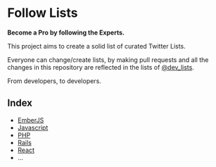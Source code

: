 # Follow Lists
**Become a Pro by following the Experts.**

This project aims to create a solid list of curated Twitter Lists. 

Everyone can change/create lists, by making pull requests and all the changes in this repository are reflected in the lists of [@dev_lists](https://twitter.com/dev_lists).

From developers, to developers.

## Index

* [EmberJS](lists/emberjs.list)
* [Javascript](lists/javascript.list)
* [PHP](lists/php.list)
* [Rails](lists/rails.list)
* [React](lists/react.list)
* ...